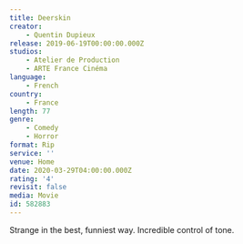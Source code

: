 ```yaml
---
title: Deerskin
creator:
    - Quentin Dupieux
release: 2019-06-19T00:00:00.000Z
studios:
    - Atelier de Production
    - ARTE France Cinéma
language:
    - French
country:
    - France
length: 77
genre:
    - Comedy
    - Horror
format: Rip
service: ''
venue: Home
date: 2020-03-29T04:00:00.000Z
rating: '4'
revisit: false
media: Movie
id: 582883
---
```


Strange in the best, funniest way. Incredible control of tone.
